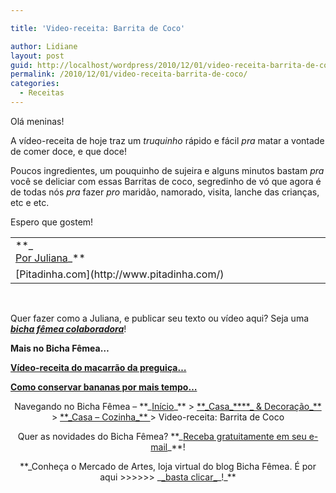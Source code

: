 ```yaml
---

title: 'Video-receita: Barrita de Coco'

author: Lidiane
layout: post
guid: http://localhost/wordpress/2010/12/01/video-receita-barrita-de-coco/
permalink: /2010/12/01/video-receita-barrita-de-coco/
categories:
  - Receitas
---
```

Olá meninas!

A vídeo-receita de hoje traz um _truquinho_ rápido e fácil _pra_ matar a vontade de comer doce, e que doce!

Poucos ingredientes, um pouquinho de sujeira e alguns minutos bastam _pra_ você se deliciar com essas Barritas de coco, segredinho de vó que agora é de todas nós _pra_ fazer _pro_ maridão, namorado, visita, lanche das crianças, etc e etc.

Espero que gostem!

<!--more-->

<div id="scid:5737277B-5D6D-4f48-ABFC-DD9C333F4C5D:05c17494-8ec1-4920-9d23-c190aab164ba" class="wlWriterEditableSmartContent" style="width: 425px; display: block; float: none; margin-left: auto; margin-right: auto; padding: 0px;">
</div>

<table border="0" cellspacing="0" cellpadding="0" width="600">
  <tr>
    <td width="600" valign="top">
      **_<a href="http://www.trololodemulher.com.br/category/bicha-femea-colaboradora/juliana/"><br /> Por Juliana</a>_**
    </td>
  </tr>
  
  <tr>
    <td width="600" valign="top">
      [Pitadinha.com](http://www.pitadinha.com/) 
    </td>
  </tr>
</table>

 

Quer fazer como a Juliana, e publicar seu texto ou vídeo aqui? Seja uma **_[bicha fêmea colaboradora](http://www.trololodemulher.com.br/colabore/)_**!

**Mais no Bicha Fêmea…**

**[Vídeo-receita do macarrão da preguiça…](http://www.trololodemulher.com.br/2010/09/15/video-receita-macarrao/)**

**[Como conservar bananas por mais tempo…](http://www.trololodemulher.com.br/2010/09/24/video-dica-conservar-bananas/)**

<p style="text-align: center;">
  Navegando no Bicha Fêmea – **_<a href="http://www.trololodemulher.com.br/">Início</a>_** > <a href="http://www.trololodemulher.com.br/casaedecoracao/">**_Casa_****_ & Decoração_** </a>> <a href="http://www.trololodemulher.com.br/category/casa-cozinha/">**_Casa – Cozinha_** </a>> Video-receita: Barrita de Coco
</p>

<p style="text-align: center;">
  Quer as novidades do Bicha Fêmea? **_<a href="http://feedburner.google.com/fb/a/mailverify?uri=blogbichafemea&loc=pt_BR">Receba gratuitamente em seu e-mail</a>_**!
</p>

<p style="text-align: center;">
  **_Conheça o Mercado de Artes, loja virtual do blog Bicha Fêmea. É por aqui >>>>>> _<a href="http://www.trololodemulher.com.br/loja/">_basta clicar_</a>_!_**
</p>